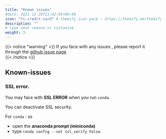 ```yaml
---
title: "Known issues"
#date: 2021-12-28T11:02:05+06:00
icon: "ti-credit-card" # themify icon pack : https://themify.me/themify-icons
description: ""
# type dont remove or customize
weight: 3
---
```



{{< notice "warning" >}}
  If you face with any issues , please report it through the [github issue page](https://github.com/pyCGM2/pyCGM2/issues)  
{{< /notice >}}

## Known-issues

### SSL error.

You may face with **SSL ERROR** when you run `conda`. 

You can deactivate SSL security.  

For `conda`  :
ss
* open the **anaconda prompt (miniconda)**
* type  `conda config --set ssl_verify False`.   


